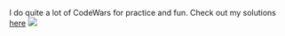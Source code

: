 I do quite a lot of CodeWars for practice and fun.
Check out my solutions <a target="_blank" href="https://www.codewars.com/users/Nun-of-the-Above/completed_solutions">here</a>
<img src="https://www.codewars.com/users/Nun-of-the-Above/badges/large" />
